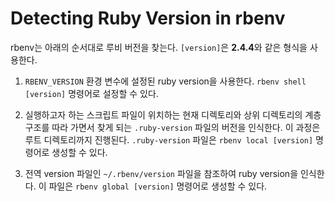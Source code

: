 # Detecting Ruby Version in rbenv

rbenv는 아래의 순서대로 루비 버전을 찾는다. `[version]`은 **2.4.4**와 같은 형식을 사용한다.

1. `RBENV_VERSION` 환경 변수에 설정된 ruby version을 사용한다. `rbenv shell [version]` 명령어로 설정할 수 있다.

2. 실행하고자 하는 스크립트 파일이 위치하는 현재 디렉토리와 상위 디렉토리의 계층 구조를 따라 가면서 찾게 되는 `.ruby-version` 파일의 버전을 인식한다. 이 과정은 루트 디렉토리까지 진행된다. `.ruby-version` 파일은 `rbenv local [version]` 명령어로 생성할 수 있다.

3. 전역 version 파일인 `~/.rbenv/version` 파일을 참조하여 ruby version을 인식한다. 이 파일은 `rbenv global [version]` 명령어로 생성할 수 있다.
